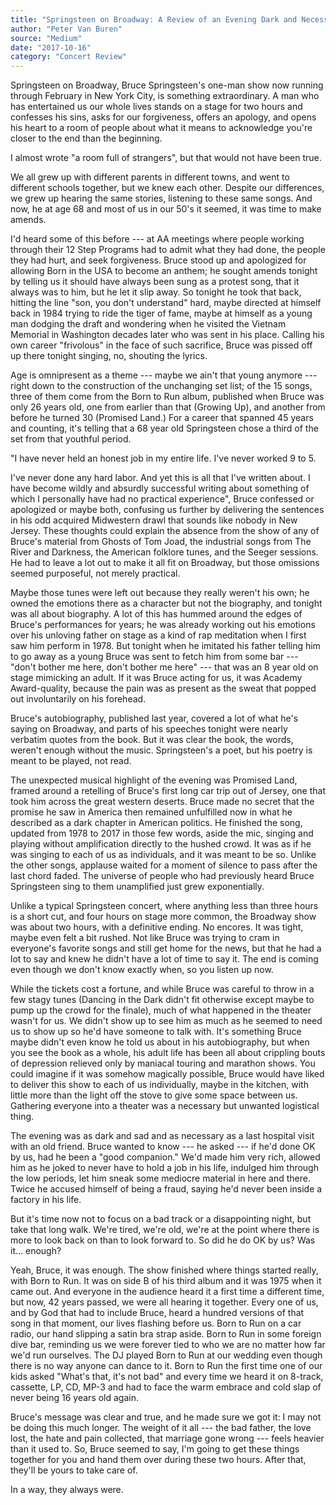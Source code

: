 ```yaml
---
title: "Springsteen on Broadway: A Review of an Evening Dark and Necessary"
author: "Peter Van Buren"
source: "Medium"
date: "2017-10-16"
category: "Concert Review"
---
```


Springsteen on Broadway, Bruce Springsteen's one-man show now running through February in New York City, is something extraordinary. A man who has entertained us our whole lives stands on a stage for two hours and confesses his sins, asks for our forgiveness, offers an apology, and opens his heart to a room of people about what it means to acknowledge you're closer to the end than the beginning.

I almost wrote "a room full of strangers", but that would not have been true.

We all grew up with different parents in different towns, and went to different schools together, but we knew each other. Despite our differences, we grew up hearing the same stories, listening to these same songs. And now, he at age 68 and most of us in our 50's it seemed, it was time to make amends.

I'd heard some of this before --- at AA meetings where people working through their 12 Step Programs had to admit what they had done, the people they had hurt, and seek forgiveness. Bruce stood up and apologized for allowing Born in the USA to become an anthem; he sought amends tonight by telling us it should have always been sung as a protest song, that it always was to him, but he let it slip away. So tonight he took that back, hitting the line "son, you don't understand" hard, maybe directed at himself back in 1984 trying to ride the tiger of fame, maybe at himself as a young man dodging the draft and wondering when he visited the Vietnam Memorial in Washington decades later who was sent in his place. Calling his own career "frivolous" in the face of such sacrifice, Bruce was pissed off up there tonight singing, no, shouting the lyrics.

Age is omnipresent as a theme --- maybe we ain't that young anymore --- right down to the construction of the unchanging set list; of the 15 songs, three of them come from the Born to Run album, published when Bruce was only 26 years old, one from earlier than that (Growing Up), and another from before he turned 30 (Promised Land.) For a career that spanned 45 years and counting, it's telling that a 68 year old Springsteen chose a third of the set from that youthful period.

"I have never held an honest job in my entire life. I've never worked 9 to 5.

I've never done any hard labor. And yet this is all that I've written about. I have become wildly and absurdly successful writing about something of which I personally have had no practical experience", Bruce confessed or apologized or maybe both, confusing us further by delivering the sentences in his odd acquired Midwestern drawl that sounds like nobody in New Jersey. These thoughts could explain the absence from the show of any of Bruce's material from Ghosts of Tom Joad, the industrial songs from The River and Darkness, the American folklore tunes, and the Seeger sessions. He had to leave a lot out to make it all fit on Broadway, but those omissions seemed purposeful, not merely practical.

Maybe those tunes were left out because they really weren't his own; he owned the emotions there as a character but not the biography, and tonight was all about biography. A lot of this has hummed around the edges of Bruce's performances for years; he was already working out his emotions over his unloving father on stage as a kind of rap meditation when I first saw him perform in 1978. But tonight when he imitated his father telling him to go away as a young Bruce was sent to fetch him from some bar --- "don't bother me here, don't bother me here" --- that was an 8 year old on stage mimicking an adult. If it was Bruce acting for us, it was Academy Award-quality, because the pain was as present as the sweat that popped out involuntarily on his forehead.

Bruce's autobiography, published last year, covered a lot of what he's saying on Broadway, and parts of his speeches tonight were nearly verbatim quotes from the book. But it was clear the book, the words, weren't enough without the music. Springsteen's a poet, but his poetry is meant to be played, not read.

The unexpected musical highlight of the evening was Promised Land, framed around a retelling of Bruce's first long car trip out of Jersey, one that took him across the great western deserts. Bruce made no secret that the promise he saw in America then remained unfulfilled now in what he described as a dark chapter in American politics. He finished the song, updated from 1978 to 2017 in those few words, aside the mic, singing and playing without amplification directly to the hushed crowd. It was as if he was singing to each of us as individuals, and it was meant to be so. Unlike the other songs, applause waited for a moment of silence to pass after the last chord faded. The universe of people who had previously heard Bruce Springsteen sing to them unamplified just grew exponentially.

Unlike a typical Springsteen concert, where anything less than three hours is a short cut, and four hours on stage more common, the Broadway show was about two hours, with a definitive ending. No encores. It was tight, maybe even felt a bit rushed. Not like Bruce was trying to cram in everyone's favorite songs and still get home for the news, but that he had a lot to say and knew he didn't have a lot of time to say it. The end is coming even though we don't know exactly when, so you listen up now.

While the tickets cost a fortune, and while Bruce was careful to throw in a few stagy tunes (Dancing in the Dark didn't fit otherwise except maybe to pump up the crowd for the finale), much of what happened in the theater wasn't for us. We didn't show up to see him as much as he seemed to need us to show up so he'd have someone to talk with. It's something Bruce maybe didn't even know he told us about in his autobiography, but when you see the book as a whole, his adult life has been all about crippling bouts of depression relieved only by maniacal touring and marathon shows. You could imagine if it was somehow magically possible, Bruce would have liked to deliver this show to each of us individually, maybe in the kitchen, with little more than the light off the stove to give some space between us. Gathering everyone into a theater was a necessary but unwanted logistical thing.

The evening was as dark and sad and as necessary as a last hospital visit with an old friend. Bruce wanted to know --- he asked --- if he'd done OK by us, had he been a "good companion." We'd made him very rich, allowed him as he joked to never have to hold a job in his life, indulged him through the low periods, let him sneak some mediocre material in here and there. Twice he accused himself of being a fraud, saying he'd never been inside a factory in his life.

But it's time now not to focus on a bad track or a disappointing night, but take that long walk. We're tired, we're old, we're at the point where there is more to look back on than to look forward to. So did he do OK by us? Was it... enough?

Yeah, Bruce, it was enough. The show finished where things started really, with Born to Run. It was on side B of his third album and it was 1975 when it came out. And everyone in the audience heard it a first time a different time, but now, 42 years passed, we were all hearing it together. Every one of us, and by God that had to include Bruce, heard a hundred versions of that song in that moment, our lives flashing before us. Born to Run on a car radio, our hand slipping a satin bra strap aside. Born to Run in some foreign dive bar, reminding us we were forever tied to who we are no matter how far we'd run ourselves. The DJ played Born to Run at our wedding even though there is no way anyone can dance to it. Born to Run the first time one of our kids asked "What's that, it's not bad" and every time we heard it on 8-track, cassette, LP, CD, MP-3 and had to face the warm embrace and cold slap of never being 16 years old again.

Bruce's message was clear and true, and he made sure we got it: I may not be doing this much longer. The weight of it all --- the bad father, the love lost, the hate and pain collected, that marriage gone wrong --- feels heavier than it used to. So, Bruce seemed to say, I'm going to get these things together for you and hand them over during these two hours. After that, they'll be yours to take care of.

In a way, they always were.